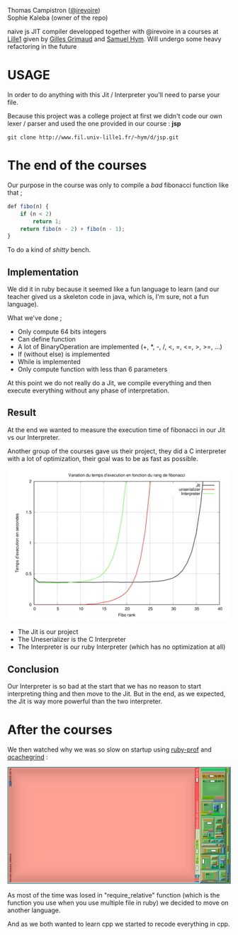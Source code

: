 Thomas Campistron ([@irevoire](https://github.com/irevoire))</br>
Sophie Kaleba (owner of the repo)</br>


naive js JIT compiler developped together with @irevoire in a courses at [Lille1](http://fil.univ-lille1.fr/) given by [Gilles Grimaud](http://www.lifl.fr/~grimaud/) and [Samuel Hym](http://www.lifl.fr/~hym/).
Will undergo some heavy refactoring in the future

# USAGE

In order to do anything with this Jit / Interpreter you'll need to parse your file.

Because this project was a college project at first we didn't code our own lexer / parser and used the one provided in our course : __jsp__

```
git clone http://www.fil.univ-lille1.fr/~hym/d/jsp.git
```

# The end of the courses

Our purpose in the course was only to compile a *bad* fibonacci function like that ;

```js
def fibo(n) {
	if (n < 2)
		return 1;
	return fibo(n - 2) + fibo(n - 1);
}
```

To do a kind of *shitty* bench.

## Implementation

We did it in ruby because it seemed like a fun language to learn (and our teacher gived us a skeleton code in java, which is, I'm sure, not a fun language).

What we've done ;
* Only compute 64 bits integers
* Can define function
* A lot of BinaryOperation are implemented (+, \*, -, /, <, =, <=, >, >=, ...)
* If (without else) is implemented
* While is implemented
* Only compute function with less than 6 parameters

At this point we do not really do a Jit, we compile everything and then execute everything without any phase of interpretation.

## Result

At the end we wanted to measure the execution time of fibonacci in our Jit vs our Interpreter.

Another group of the courses gave us their project, they did a C interpreter with a lot of optimization, their goal was to be as fast as possible.

![First\_bench](doc/first_bench.png)

* The Jit is our project
* The Uneserializer is the C Interpreter
* The Interpreter is our ruby Interpreter (which has no optimization at all)

## Conclusion

Our Interpreter is so bad at the start that we has no reason to start interpreting thing and then move to the Jit.
But in the end, as we expected, the Jit is way more powerful than the two interpreter.


# After the courses

We then watched why we was so slow on startup using [ruby-prof](https://github.com/ruby-prof/ruby-prof) and [qcachegrind](https://github.com/KDE/kcachegrind) :

![profiler visualisation](doc/ruby_interpreter_profiler.png)

As most of the time was losed in "require\_relative" function (which is the function you use when you use multiple file in ruby) we decided to move on another language.


And as we both wanted to learn cpp we started to recode everything in cpp.












